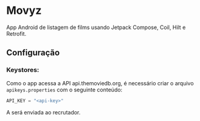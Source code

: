 # Movyz

App Android de listagem de films usando Jetpack Compose, Coil, Hilt e Retrofit.


## Configuração

### Keystores:
Como o app acessa a API api.themoviedb.org, é necessário criar o arquivo `apikeys.properties` com o seguinte conteúdo:
```gradle
API_KEY = "<api-key>"
```
A <api-key> será enviada ao recrutador.
